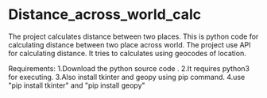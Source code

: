 # Distance_across_world_calc
The project calculates distance between two places.
This is python code for calculating distance between two place across world.
The project use API for calculating distance.
It tries to calculates using geocodes of location.

Requirements:
1.Download the python source code .
2.It requires python3 for executing.
3.Also install tkinter and geopy using pip command.
4.use "pip install tkinter" and "pip install geopy"
